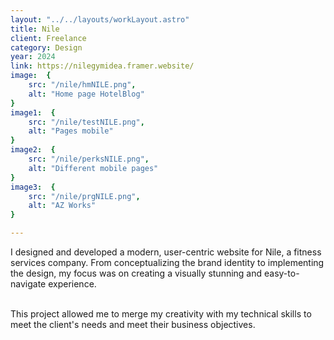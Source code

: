 ```yaml
---
layout: "../../layouts/workLayout.astro"
title: Nile
client: Freelance
category: Design
year: 2024
link: https://nilegymidea.framer.website/
image:  {
    src: "/nile/hmNILE.png",
    alt: "Home page HotelBlog"
}
image1:  {
    src: "/nile/testNILE.png",
    alt: "Pages mobile"
}
image2:  {
    src: "/nile/perksNILE.png",
    alt: "Different mobile pages"
}
image3:  {
    src: "/nile/prgNILE.png",
    alt: "AZ Works"
}

---
```


I designed and developed a modern, user-centric website for Nile, a fitness services company. From conceptualizing the brand identity to implementing the design, my focus was on creating a visually stunning and easy-to-navigate experience. 

\
This project allowed me to merge my creativity with my technical skills to meet the client's needs and meet their business objectives.